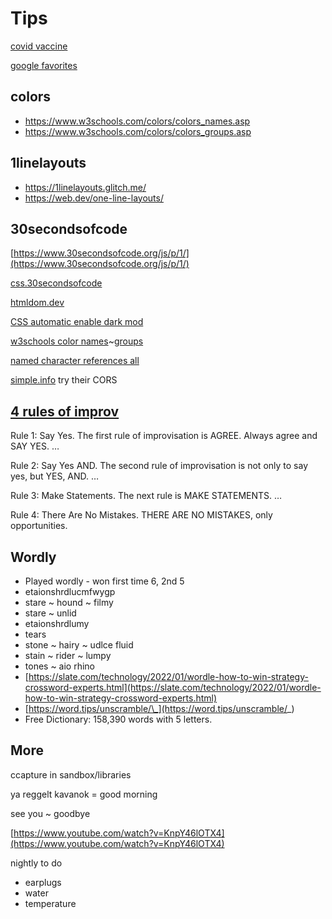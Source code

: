 # Tips

[covid vaccine](https://myvaccinerecord.cdph.ca.gov/qr/en/Gu_y_tIG8nY5b2b0RAzg7bRZKPf-P4dLFcMODjpXdvCf4UTbvlViox3mhT6MXSAflEIA4rVvF4BjymQ)

[google favorites](https://www.google.com/collections/s/list/aC4sz9C4MSG7ImIoVgGN1w/pJGl3_zBt7I)

## colors

* https://www.w3schools.com/colors/colors_names.asp
* https://www.w3schools.com/colors/colors_groups.asp

## 1linelayouts

* https://1linelayouts.glitch.me/
* https://web.dev/one-line-layouts/

## 30secondsofcode

[https://www.30secondsofcode.org/js/p/1/](https://www.30secondsofcode.org/js/p/1/)

[css.30secondsofcode](https://www.30secondsofcode.org/css/p/1/)

[htmldom.dev](https://htmldom.dev/)

[CSS automatic enable dark mod](https://dev.to/vasanthv/use-css-to-automatically-enable-dark-mode-in-your-web-app-based-on-system-settings-2jlp)

[w3schools color names](https://www.w3schools.com/colors/colors_names.asp)~[groups](https://www.w3schools.com/colors/colors_groups.asp)

[named character references all](https://html.spec.whatwg.org/multipage/named-characters.html#named-character-references)

[simple.info](https://simpl.info/) try their CORS

## [4 rules of improv](https://zapier.com/learn/customer-support/improv-customer-support/)

  

Rule 1: Say Yes. The first rule of improvisation is AGREE. Always agree and SAY YES. …

Rule 2: Say Yes AND. The second rule of improvisation is not only to say yes, but YES, AND. …

Rule 3: Make Statements. The next rule is MAKE STATEMENTS. …

Rule 4: There Are No Mistakes. THERE ARE NO MISTAKES, only opportunities.

## Wordly

* Played wordly - won first time 6, 2nd 5
* etaionshrdlucmfwygp
* stare ~ hound ~ filmy
* stare ~ unlid
* etaionshrdlumy
* tears 
* stone ~ hairy ~ udlce fluid
* stain ~ rider ~ lumpy
* tones ~ aio rhino
* [https://slate.com/technology/2022/01/wordle-how-to-win-strategy-crossword-experts.html](https://slate.com/technology/2022/01/wordle-how-to-win-strategy-crossword-experts.html)
* [https://word.tips/unscramble/\_](https://word.tips/unscramble/_)
* Free Dictionary: 158,390 words with 5 letters.

## More

ccapture in sandbox/libraries

ya reggelt kavanok = good morning

see you ~ goodbye

[https://www.youtube.com/watch?v=KnpY46lOTX4](https://www.youtube.com/watch?v=KnpY46lOTX4)

nightly to do

* earplugs
* water
* temperature
